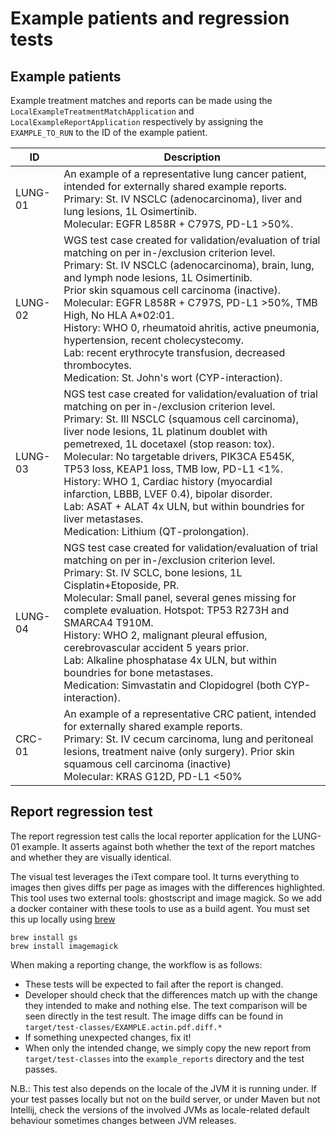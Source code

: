 # Example patients and regression tests

## Example patients

Example treatment matches and reports can be made using the `LocalExampleTreatmentMatchApplication` and `LocalExampleReportApplication`
respectively by assigning the `EXAMPLE_TO_RUN` to the ID of the example patient.

| ID      | Description                                                                                                                                                                                                                                                                                                                                                                                                                                                                                                                                                              |
|---------|--------------------------------------------------------------------------------------------------------------------------------------------------------------------------------------------------------------------------------------------------------------------------------------------------------------------------------------------------------------------------------------------------------------------------------------------------------------------------------------------------------------------------------------------------------------------------|
| LUNG-01 | An example of a representative lung cancer patient, intended for externally shared example reports.<br/>Primary: St. IV NSCLC (adenocarcinoma), liver and lung lesions, 1L Osimertinib.<br/>Molecular: EGFR L858R + C797S, PD-L1 >50%.                                                                                                                                                                                                                                                                                                                                   |
| LUNG-02 | WGS test case created for validation/evaluation of trial matching on per in-/exclusion criterion level.<br/>Primary: St. IV NSCLC (adenocarcinoma), brain, lung, and lymph node lesions, 1L Osimertinib.<br/>Prior skin squamous cell carcinoma (inactive).<br/>Molecular: EGFR L858R + C797S, PD-L1 >50%, TMB High, No HLA A*02:01.<br/>History: WHO 0, rheumatoid ahritis, active pneumonia, hypertension, recent cholecystecomy.<br/>Lab: recent erythrocyte transfusion, decreased thrombocytes.<br/>Medication: St. John's wort (CYP-interaction).                  |
| LUNG-03 | NGS test case created for validation/evaluation of trial matching on per in-/exclusion criterion level.<br/>Primary: St. III NSCLC (squamous cell carcinoma), liver node lesions, 1L platinum doublet with pemetrexed, 1L docetaxel (stop reason: tox).<br/>Molecular: No targetable drivers, PIK3CA E545K, TP53 loss, KEAP1 loss, TMB low, PD-L1 <1%.<br/>History: WHO 1, Cardiac history (myocardial infarction, LBBB, LVEF 0.4), bipolar disorder.<br/>Lab: ASAT + ALAT 4x ULN, but within boundries for liver metastases.<br/>Medication: Lithium (QT-prolongation). |
| LUNG-04 | NGS test case created for validation/evaluation of trial matching on per in-/exclusion criterion level.<br/>Primary: St. IV SCLC, bone lesions, 1L Cisplatin+Etoposide, PR.<br/>Molecular: Small panel, several genes missing for complete evaluation. Hotspot: TP53 R273H and SMARCA4 T910M.<br/>History: WHO 2, malignant pleural effusion, cerebrovascular accident 5 years prior.<br/>Lab: Alkaline phosphatase 4x ULN, but within boundries for bone metastases.<br/>Medication: Simvastatin and Clopidogrel (both CYP-interaction).                                |
| CRC-01  | An example of a representative CRC patient, intended for externally shared example reports.<br/>Primary: St. IV cecum carcinoma, lung and peritoneal lesions, treatment naive (only surgery). Prior skin squamous cell carcinoma (inactive) <br/>Molecular: KRAS G12D, PD-L1 <50%<br/>                                                                                                                                                                                                                                                                                   |

## Report regression test

The report regression test calls the local reporter application for the LUNG-01 example.
It asserts against both whether the text of the report matches and whether they are visually identical.

The visual test leverages the iText compare tool. It turns everything to images then gives diffs per page as images with the differences
highlighted. This tool uses two external tools: ghostscript and image magick. So we add a docker container with these tools to use as a
build agent. You must set this up locally using [brew](https://brew.sh/)

```commandline
brew install gs
brew install imagemagick
```

When making a reporting change, the workflow is as follows:

- These tests will be expected to fail after the report is changed.
- Developer should check that the differences match up with the change they intended to make and nothing else. The text comparison will be
  seen directly in the test result. The image diffs can be found in `target/test-classes/EXAMPLE.actin.pdf.diff.*`
- If something unexpected changes, fix it!
- When only the intended change, we simply copy the new report from `target/test-classes` into the `example_reports` directory and the
  test passes.

N.B.: This test also depends on the locale of the JVM it is running under. If your test passes locally but not on the build
server, or under Maven but not Intellij, check the versions of the involved JVMs as locale-related default behaviour sometimes
changes between JVM releases.
